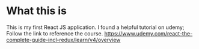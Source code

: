# What this is

This is my first React JS application. I found a helpful tutorial on udemy; Follow the link to reference the course. https://www.udemy.com/react-the-complete-guide-incl-redux/learn/v4/overview
